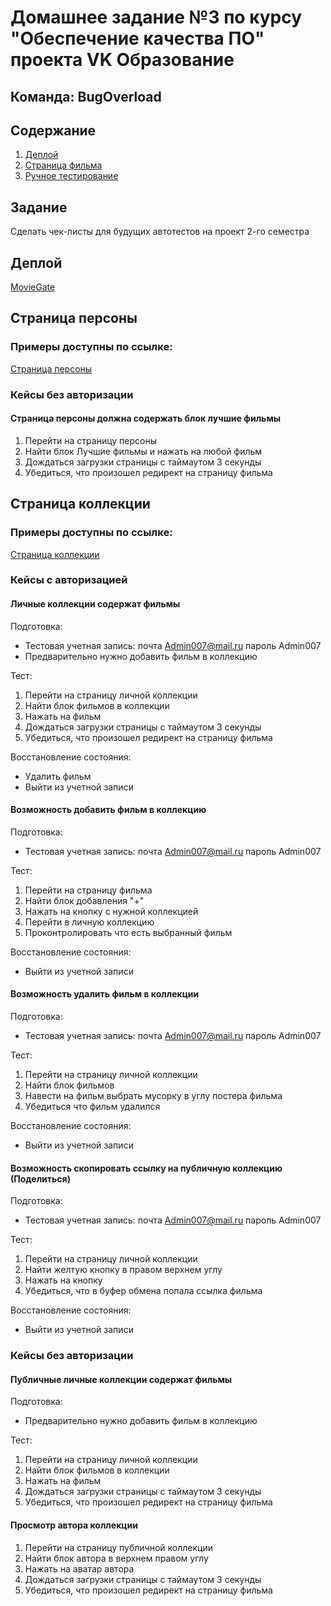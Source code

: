 # Домашнее задание №3 по курсу "Обеспечение качества ПО" проекта VK Образование
## Команда: **BugOverload**

## Содержание

1. [Деплой](#деплой)
2. [Страница фильма](#задание)
3. [Ручное тестирование](#ручное-тестирование)

## Задание
Сделать чек-листы для будущих автотестов на проект 2-го семестра

## Деплой
[MovieGate](https://movie-gate.online/)

## Страница персоны
### Примеры доступны по ссылке:
[Страница персоны](https://movie-gate.online/person/31/)

### Кейсы без авторизации
#### Страница персоны должна содержать блок лучшие фильмы

1. Перейти на страницу персоны
2. Найти блок Лучшие фильмы и нажать на любой фильм 
3. Дождаться загрузки страницы с таймаутом 3 секунды
4. Убедиться, что произошел редирект на страницу фильма

## Страница коллекции
### Примеры доступны по ссылке:
[Страница коллекции](https://movie-gate.online/user/public/collection/2/)

### Кейсы с авторизацией
#### Личные коллекции содержат фильмы
Подготовка: 
* Тестовая учетная запись: почта Admin007@mail.ru пароль Admin007
* Предварительно нужно добавить фильм в коллекцию

Тест:
1. Перейти на страницу личной коллекции
2. Найти блок фильмов в коллекции 
3. Нажать на фильм 
4. Дождаться загрузки страницы с таймаутом 3 секунды
5. Убедиться, что произошел редирект на страницу фильма

Восстановление состояния:
* Удалить фильм
* Выйти из учетной записи

#### Возможность добавить фильм в коллекцию
Подготовка:
* Тестовая учетная запись: почта Admin007@mail.ru пароль Admin007

Тест:
1. Перейти на страницу фильма
2. Найти блок добавления "+"
3. Нажать на кнопку c нужной коллекцией
4. Перейти в личную коллекцию
5. Проконтролировать что есть выбранный фильм

Восстановление состояния:
* Выйти из учетной записи

#### Возможность удалить фильм в коллекции
Подготовка:
* Тестовая учетная запись: почта Admin007@mail.ru пароль Admin007

Тест:
1. Перейти на страницу личной коллекции
2. Найти блок фильмов
3. Навести на фильм выбрать мусорку в углу постера фильма
4. Убедиться что фильм удалился

Восстановление состояния:
* Выйти из учетной записи

#### Возможность скопировать ссылку на публичную коллекцию (Поделиться)
Подготовка:
* Тестовая учетная запись: почта Admin007@mail.ru пароль Admin007

Тест:
1. Перейти на страницу личной коллекции
2. Найти желтую кнопку в правом верхнем углу
3. Нажать на кнопку
4. Убедиться, что в буфер обмена попала ссылка фильма

Восстановление состояния:
* Выйти из учетной записи

### Кейсы без авторизации
#### Публичные личные коллекции содержат фильмы
Подготовка:
* Предварительно нужно добавить фильм в коллекцию

Тест:
1. Перейти на страницу личной коллекции
2. Найти блок фильмов в коллекции
3. Нажать на фильм
4. Дождаться загрузки страницы с таймаутом 3 секунды
5. Убедиться, что произошел редирект на страницу фильма

#### Просмотр автора коллекции

1. Перейти на страницу публичной коллекции
2. Найти блок автора в верхнем правом углу
3. Нажать на аватар автора
4. Дождаться загрузки страницы с таймаутом 3 секунды
5. Убедиться, что произошел редирект на страницу фильма
